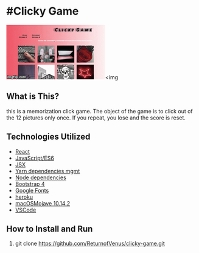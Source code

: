 # &#35;Clicky Game&nbsp;&nbsp;
<img src="2vo1ij.gif"><img 

## What is This?
this is a memorization click game. The object of the game is to click out of the 12 pictures only once. If you repeat, you lose and the score is reset.


## Technologies Utilized
* [React](https://reactjs.org/)
* [JavaScript/ES6](http://es6-features.org/#Constants)
* [JSX](https://reactjs.org/docs/introducing-jsx.html)
* [Yarn dependencies mgmt](https://yarnpkg.com/en/)
* [Node dependencies](https://nodejs.org/en/)
* [Bootstrap 4](https://getbootstrap.com/)
* [Google Fonts](https://fonts.google.com/)
* [heroku](https://www.heroku.com)
* [macOSMojave 10.14.2](https://support.apple.com/kb/DL1986?locale=en_US)
* [VSCode](https://code.visualstudio.com/)

## How to Install and Run
01. git clone https://github.com/ReturnofVenus/clicky-game.git
